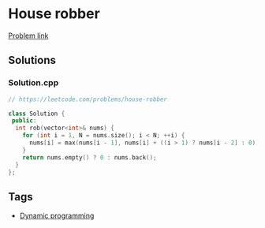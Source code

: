 # House robber

[Problem link](https://leetcode.com/problems/house-robber)

## Solutions


### Solution.cpp
```cpp
// https://leetcode.com/problems/house-robber

class Solution {
 public:
  int rob(vector<int>& nums) {
    for (int i = 1, N = nums.size(); i < N; ++i) {
      nums[i] = max(nums[i - 1], nums[i] + ((i > 1) ? nums[i - 2] : 0));
    }
    return nums.empty() ? 0 : nums.back();
  }
};
```
## Tags

* [Dynamic programming](/README.md#Dynamic_programming)
